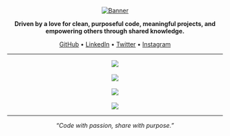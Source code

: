<p align="center">
  <a href="https://github.com/mohabcodex">
    <img src="https://i.postimg.cc/WpWsgXt6/laptop-with-glowing-screen-table-dark-top-view-copy-space.png" alt="Banner" />
  </a>
</p>

<p align="center">
  <b>Driven by a love for clean, purposeful code, meaningful projects, and empowering others through shared knowledge.</b>
</p>

<p align="center">
  <a href="https://github.com/mohabcodex">GitHub</a> •
  <a href="https://linkedin.com/in/mohabcodex">LinkedIn</a> •
  <a href="https://twitter.com/mohabcodex">Twitter</a> •
  <a href="https://instagram.com/mohabcodex">Instagram</a>
</p>

---

<p align="center">
  <a href="https://skillicons.dev">
    <img src="https://skillicons.dev/icons?i=html,css,js,py,java,cpp,c,lua,md&perline=8" />
    <br><br>
    <img src="https://skillicons.dev/icons?i=bootstrap,django,spring,mysql,sqlite&perline=8" />
    <br><br>
    <img src="https://skillicons.dev/icons?i=vscode,git,github,postman,notion,obsidian&perline=8" />
    <br><br>
    <img src="https://skillicons.dev/icons?i=photoshop,premiere,ae,ai&perline=8" />
  </a>
</p>
<hr>

<p align="center">
  <em>“Code with passion, share with purpose.”</em>
</p>
